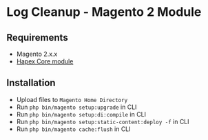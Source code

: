 # Log Cleanup - Magento 2 Module

## Requirements

*   Magento 2.x.x
*   [Hapex Core module](https://github.com/vDeggial/magento2-core)

## Installation

*   Upload files to `Magento Home Directory`
*   Run `php bin/magento setup:upgrade` in CLI
*   Run `php bin/magento setup:di:compile` in CLI
*   Run `php bin/magento setup:static-content:deploy -f` in CLI
*   Run `php bin/magento cache:flush` in CLI
